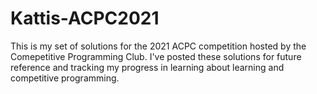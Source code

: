 # Kattis-ACPC2021

This is my set of solutions for the 2021 ACPC competition hosted by the Comepetitive Programming Club. I've posted these solutions for future reference and tracking my progress in learning about learning and competitive programming. 